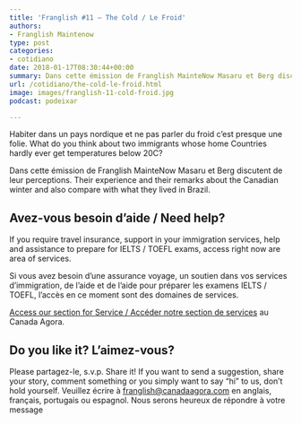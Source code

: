 ```yaml
---
title: 'Franglish #11 – The Cold / Le Froid'
authors:
- Franglish Maintenow
type: post
categories:
- cotidiano
date: 2018-01-17T08:30:44+00:00
summary: Dans cette émission de Franglish MainteNow Masaru et Berg discutent de leur perceptions. Their experience with the cold and their remarks about the Canadian winter and also compare with what they lived in Brazil.
url: /cotidiano/the-cold-le-froid.html
image: images/franglish-11-cold-froid.jpg
podcast: podeixar

---
```

Habiter dans un pays nordique et ne pas parler du froid c’est presque une folie. What do you think about two immigrants whose home Countries hardly ever get temperatures below 20C?

Dans cette émission de Franglish MainteNow Masaru et Berg discutent de leur perceptions. Their experience and their remarks about the Canadian winter and also compare with what they lived in Brazil.

## Avez-vous besoin d&#8217;aide / Need help?

If you require travel insurance, support in your immigration services, help and assistance to prepare for IELTS / TOEFL exams, access right now are area of services.

Si vous avez besoin d&#8217;une assurance voyage, un soutien dans vos services d&#8217;immigration, de l&#8217;aide et de l&#8217;aide pour préparer les examens IELTS / TOEFL, l&#8217;accès en ce moment sont des domaines de services.

[Access our section for Service / Accéder notre section de services][1] au Canada Agora.

## Do you like it? L&#8217;aimez-vous?

Please partagez-le, s.v.p. Share it! If you want to send a suggestion, share your story, comment something or you simply want to say “hi” to us, don’t hold yourself. Veuillez écrire à <franglish@canadaagora.com> en anglais, français, portugais ou espagnol. Nous serons heureux de répondre à votre message

 [1]: /servicos